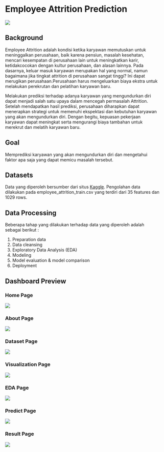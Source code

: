 # Employee Attrition Prediction 

<img src="https://harver.com/wp-content/uploads/2019/02/Employee-Attrition-Turnover-1024x437.jpg">

## Background 
Employee Attrition adalah kondisi ketika karyawan memutuskan untuk meninggalkan perusahaan, baik karena pensiun, masalah kesehatan, mencari kesempatan di perusahaan lain untuk meningkatkan karir, ketidakcocokan dengan kultur perusahaan, dan alasan lainnya. Pada dasarnya, keluar masuk karyawan merupakan hal yang normal, namun bagaimana jika tingkat attrition di perusahaan sangat tinggi? Ini dapat merugikan perusahaan.Perusahaan harus mengeluarkan biaya ekstra untuk melakukan perekrutan dan pelatihan karyawan baru.

Melakukan prediksi terhadap adanya karyawan yang mengundurkan diri dapat menjadi salah satu upaya dalam mencegah permasalah Attrition. Setelah mendapatkan hasil prediksi, perusahaan diharapkan dapat menerapkan strategi untuk memenuhi ekspektasi dan kebutuhan karyawan yang akan mengundurkan diri. Dengan begitu, kepuasan pekerjaan karyawan dapat meningkat serta mengurangi biaya tambahan untuk merekrut dan melatih karyawan baru.

## Goal
Memprediksi karyawan yang akan mengundurkan diri dan mengetahui faktor apa saja yang dapat memicu masalah tersebut.

## Datasets
Data yang diperoleh bersumber dari situs [Kaggle](https://www.kaggle.com/colearninglounge/employee-attrition). Pengolahan data dilakukan pada employee_attrition_train.csv yang terdiri dari 35 features dan 1029 rows. 

## Data Processing
Beberapa tahap yang dilakukan terhadap data yang diperoleh adalah sebagai berikut :
1. Preparation data
2. Data cleansing
3. Exploratory Data Analysis (EDA)
4. Modeling
5. Model evaluation & model comparison
6. Deployment

## Dashboard Preview
### Home Page
<img src = 'Interface/1_home.png'>

### About Page
<img src = 'Interface/2_about.png'>

### Dataset Page
<img src = 'Interface/3_dataset.png'>

### Visualization Page
<img src = 'Interface/4_visualization.png'>

### EDA Page
<img src = 'Interface/5_eda.png'>

### Predict Page
<img src = 'Interface/6_predict.png'>

### Result Page
<img src = 'Interface/7_result.png'>
